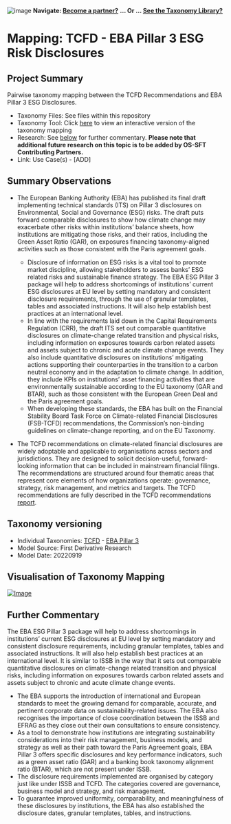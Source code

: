 ![image](https://user-images.githubusercontent.com/112073913/188821900-0c411acf-fbdd-4163-adc9-3ba4e2be78df.png)
**Navigate: [Become a partner?](https://github.com/OS-SFT/06-COLLABORATORS-PARTNERS)**
**... Or ... [See the Taxonomy Library?](https://github.com/orgs/OS-SFT/projects/2)**

# Mapping: TCFD - EBA Pillar 3 ESG Risk Disclosures

## Project Summary
Pairwise taxonomy mapping between the TCFD Recommendations and EBA Pillar 3 ESG Disclosures.

- Taxonomy Files: See files within this repository
- Taxonomy Tool: Click [here](https://os-sft.solidatus.com/viewer/share/rBfOxHaZduxKhPul591yf2OGtdEI5ncp) to view an interactive version of the taxonomy mapping
- Research: See [below](https://github.com/OS-SFT/Taxonomy-Mappings-Library/tree/main/Taxonomy%20Mappings%20-%20Double/TCFD%20-%20EBA%20Pillar%203#further-commentary) for further commentary. **Please note that additional future research on this topic is to be added by OS-SFT Contributing Partners.**
- Link: Use Case(s) - [ADD]

## Summary Observations
* The European Banking Authority (EBA) has published its final draft implementing technical standards (ITS) on Pillar 3 disclosures on Environmental, Social and Governance (ESG) risks. The draft puts forward comparable disclosures to show how climate change may exacerbate other risks within institutions’ balance sheets, how institutions are mitigating those risks, and their ratios, including the Green Asset Ratio (GAR), on exposures financing taxonomy-aligned activities such as those consistent with the Paris agreement goals.
  * Disclosure of information on ESG risks is a vital tool to promote market discipline, allowing stakeholders to assess banks’ ESG related risks and sustainable finance strategy. The EBA ESG Pillar 3 package will help to address shortcomings of institutions’ current ESG disclosures at EU level by setting mandatory and consistent disclosure requirements, through the use of granular templates, tables and associated instructions. It will also help establish best practices at an international level.
  * In line with the requirements laid down in the Capital Requirements Regulation (CRR), the draft ITS set out comparable quantitative disclosures on climate-change related transition and physical risks, including information on exposures towards carbon related assets and assets subject to chronic and acute climate change events. They also include quantitative disclosures on institutions’ mitigating actions supporting their counterparties in the transition to a carbon neutral economy and in the adaptation to climate change. In addition, they include KPIs on institutions’ asset financing activities that are environmentally sustainable according to the EU taxonomy (GAR and BTAR), such as those consistent with the European Green Deal and the Paris agreement goals.
  * When developing these standards, the EBA has built on the Financial Stability Board Task Force on Climate-related Financial Disclosures (FSB-TCFD) recommendations, the Commission’s non-binding guidelines on climate-change reporting, and on the EU Taxonomy.

* The TCFD recommendations on climate-related financial disclosures are widely adoptable and applicable to organisations across sectors and jurisdictions. They are designed to solicit decision-useful, forward-looking information that can be included in mainstream financial filings. The recommendations are structured around four thematic areas that represent core elements of how organizations operate: governance, strategy, risk management, and metrics and targets. The TCFD recommendations are fully described in the TCFD recommendations [report](https://assets.bbhub.io/company/sites/60/2021/10/FINAL-2017-TCFD-Report.pdf).

## Taxonomy versioning

- Individual Taxonomies: [TCFD](https://github.com/OS-SFT/Taxonomy-Mappings-Library/tree/main/Single%20Taxonomies/TCFD) - [EBA Pillar 3](https://github.com/OS-SFT/Taxonomy-Mappings-Library/tree/main/Single%20Taxonomies/EBA%20Pillar%203)
- Model Source: First Derivative Research
- Model Date: 20220919

## Visualisation of Taxonomy Mapping

[![Image](https://user-images.githubusercontent.com/112079442/189144797-b2a00cad-d67b-4bf4-a3fb-f8c0c0af9a5b.png "Click to view interactive Taxonomy Tool")](https://os-sft.solidatus.com/viewer/share/rBfOxHaZduxKhPul591yf2OGtdEI5ncp)

## Further Commentary

The EBA ESG Pillar 3 package will help to address shortcomings in institutions’ current ESG disclosures at EU level by setting mandatory and consistent disclosure requirements, including granular templates, tables and associated instructions. It will also help establish best practices at an international level. It is similar to ISSB in the way that it sets out comparable quantitative disclosures on climate-change related transition and physical risks, including information on exposures towards carbon related assets and assets subject to chronic and acute climate change events.

* The EBA supports the introduction of international and European standards to meet the growing demand for comparable, accurate, and pertinent corporate data on sustainability-related issues. The EBA also recognises the importance of close coordination between the ISSB and EFRAG as they close out their own consultations to ensure consistency.
* As a tool to demonstrate how institutions are integrating sustainability considerations into their risk management, business models, and strategy as well as their path toward the Paris Agreement goals, EBA Pillar 3 offers specific disclosures and key performance indicators, such as a green asset ratio (GAR) and a banking book taxonomy alignment ratio (BTAR), which are not present under ISSB.
* The disclosure requirements implemented are organised by category just like under ISSB and TCFD. The categories covered are governance, business model and strategy, and risk management.
* To guarantee improved uniformity, comparability, and meaningfulness of these disclosures by institutions, the EBA has also established the disclosure dates, granular templates, tables, and instructions.

